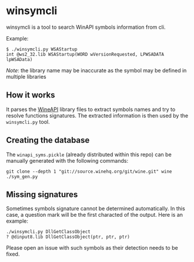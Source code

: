 # winsymcli

winsymcli is a tool to search WinAPI symbols information from cli.

Example:

```
$ ./winsymcli.py WSAStartup
int @ws2_32.lib WSAStartup(WORD wVersionRequested, LPWSADATA lpWSAData)
```

*Note*: the library name may be inaccurate as the symbol may be defined in multiple
libraries

## How it works

It parses the [WineAPI](https://source.winehq.org/WineAPI) library files to extract symbols
names and try to resolve functions signatures. The extracted information is then used by the
`winsymcli.py` tool.

## Creating the database

The `winapi_syms.pickle` (already distributed within this repo) can be manually generated with the
following commands:

```
git clone --depth 1 "git://source.winehq.org/git/wine.git" wine
./sym_gen.py
```

## Missing signatures

Sometimes symbols signature cannot be determined automatically. In this case, a question mark
will be the first characted of the output. Here is an example:

```
./winsymcli.py DllGetClassObject
? @dinput8.lib DllGetClassObject(ptr, ptr, ptr)
```

Please open an issue with such symbols as their detection needs to be fixed.
